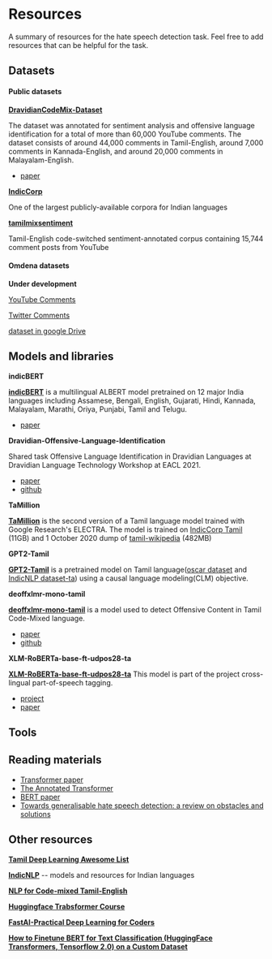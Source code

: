 # Resources
A summary of resources for the hate speech detection task. Feel free to add
resources that can be helpful for the task.

## Datasets
#### Public datasets
[**DravidianCodeMix-Dataset**](https://github.com/bharathichezhiyan/DravidianCodeMix-Dataset)

The dataset was annotated for sentiment analysis and offensive language
identification for a total of more than 60,000 YouTube comments. The dataset
consists of around 44,000 comments in Tamil-English, around 7,000 comments in
Kannada-English, and around 20,000 comments in Malayalam-English.
 - [paper](https://arxiv.org/pdf/2106.09460.pdf)

[**IndicCorp**](https://indicnlp.ai4bharat.org/corpora/)

One of the largest publicly-available corpora for Indian languages

[**tamilmixsentiment**](https://huggingface.co/datasets/tamilmixsentiment)

Tamil-English code-switched sentiment-annotated corpus containing 15,744 comment
posts from YouTube


#### Omdena datasets

**Under development**

[YouTube Comments](https://dagshub.com/Omdena/NYU/src/master/tasks/task-1-data-collection-and-preprocessing/youtube_data)

[Twitter Comments](https://drive.google.com/drive/folders/1UERgoC5EnVFbQAQzdcnScDaf-iL5LwUF)

[dataset in google Drive](https://drive.google.com/drive/folders/12ACbgg0SVIdYuKYsocp_FRIVxBxZZru_)


## Models and libraries

**indicBERT**

[**indicBERT**](https://huggingface.co/ai4bharat/indic-bert) is a multilingual
ALBERT model pretrained on 12 major India languages including Assamese, Bengali,
English, Gujarati, Hindi, Kannada, Malayalam, Marathi, Oriya, Punjabi, Tamil and
Telugu.
 - [paper](https://indicnlp.ai4bharat.org/papers/arxiv2020_indicnlp_corpus.pdf)


**Dravidian-Offensive-Language-Identification**

Shared task Offensive Language Identification in Dravidian Languages at
Dravidian Language Technology Workshop at EACL 2021.
 - [paper](https://arxiv.org/pdf/2102.07150.pdf)
 - [github](https://github.com/kushal2000/Dravidian-Offensive-Language-Identification)

**TaMillion**

[**TaMillion**](https://huggingface.co/monsoon-nlp/tamillion) is the second
version of a Tamil language model trained with Google Research's ELECTRA. The
model is trained on [IndicCorp Tamil](https://indicnlp.ai4bharat.org/corpora/)
(11GB) and 1 October 2020 dump of [tamil-wikipedia](https://ta.wikipedia.org)
(482MB)

**GPT2-Tamil**

[**GPT2-Tamil**](https://huggingface.co/abinayam/gpt-2-tamil) is a pretrained
model on Tamil language([oscar dataset](https://huggingface.co/datasets/oscar)
and [IndicNLP dataset-ta](https://indicnlp.ai4bharat.org/corpora/)) using a causal
language modeling(CLM) objective.

**deoffxlmr-mono-tamil**

[**deoffxlmr-mono-tamil**](https://huggingface.co/Hate-speech-CNERG/deoffxlmr-mono-tamil)
is a model used to detect Offensive Content in Tamil Code-Mixed language.
 - [paper](https://aclanthology.org/2021.dravidianlangtech-1.38/)
 - [github](https://github.com/hate-alert/Hate-Alert-DravidianLangTech)

**XLM-RoBERTa-base-ft-udpos28-ta**

[**XLM-RoBERTa-base-ft-udpos28-ta**](https://huggingface.co/wietsedv/xlm-roberta-base-ft-udpos28-ta) This model is part of the project cross-lingual part-of-speech tagging.
 - [project](https://huggingface.co/spaces/wietsedv/xpos)
 - [paper](https://wietsedv.nl/files/devries_acl2022.pdf)

## Tools



## Reading materials

 - [Transformer paper](https://arxiv.org/pdf/1706.03762.pdf)
 - [The Annotated Transformer](http://nlp.seas.harvard.edu/annotated-transformer/)
 - [BERT paper](https://arxiv.org/pdf/1810.04805.pdf)
 - [Towards generalisable hate speech detection: a review on obstacles and solutions](https://peerj.com/articles/cs-598/)




## Other resources
[**Tamil Deep Learning Awesome List**](https://narvidhai.github.io/tamil-nlp-catalog/#/)

[**IndicNLP**](https://indicnlp.ai4bharat.org/home/) -- models and resources for
Indian languages

[**NLP for Code-mixed Tamil-English**](https://github.com/goru001/nlp-for-tanglish)

[**Huggingface Trabsformer Course**](https://huggingface.co/course/chapter0/1)

[**FastAI-Practical Deep Learning for Coders**](https://course.fast.ai/)

[**How to Finetune BERT for Text Classification (HuggingFace Transformers, Tensorflow 2.0) on a Custom Dataset**](https://victordibia.com/blog/text-classification-hf-tf2/)

